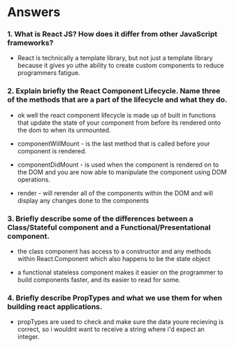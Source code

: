 # Answers

### 1. What is React JS? How does it differ from other JavaScript frameworks?
* React is technically a template library, but not just a template library because it gives yo uthe ability to create custom components to reduce programmers fatigue.

### 2. Explain briefly the React Component Lifecycle. Name three of the methods that are a part of the lifecycle and what they do.
* ok well the react component lifecycle is made up of built in functions that update the state of your component from before its rendered onto the dom to when its unmounted.

* componentWillMount - is the last method that is called before your component is rendered.

* componentDidMount - is used when the component is rendered on to the DOM and you are now able to manipulate the component using DOM operations.

* render - will rerender all of the components within the DOM and will display any changes done to the components

### 3. Briefly describe some of the differences between a Class/Stateful component and a Functional/Presentational component.
* the class component has access to a constructor and any methods within React.Component which also happens to be the state object

* a functional stateless component makes it easier on the programmer to build components faster, and its easier to read for some.

### 4. Briefly describe PropTypes and what we use them for when building react applications.
* propTypes are used to check and make sure the data youre recieving is correct, so i wouldnt want to receive a string where i'd expect an integer.

